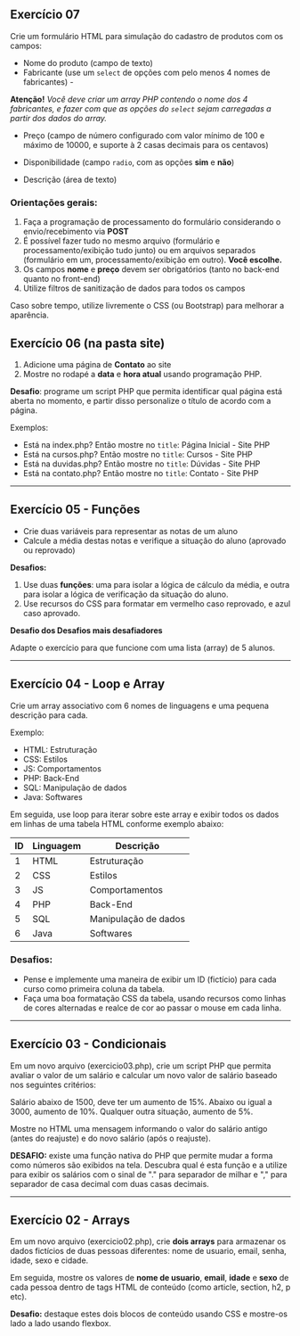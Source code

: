 ## Exercício 07
Crie um formulário HTML para simulação do cadastro de produtos com os campos:

- Nome do produto (campo de texto)
- Fabricante (use um `select` de opções com pelo menos 4 nomes de fabricantes) - 

**Atenção!** _Você deve criar um array PHP contendo o nome dos 4 fabricantes, e fazer com que as opções do `select` sejam carregadas a partir dos dados do array._

- Preço (campo de número configurado com valor mínimo de 100 e máximo de 10000, e suporte à 2 casas decimais para os centavos)

- Disponibilidade (campo `radio`, com as opções **sim** e **não**)

- Descrição (área de texto)

### Orientações gerais:

1. Faça a programação de processamento do formulário considerando o envio/recebimento via **POST**
2. É possível fazer tudo no mesmo arquivo (formulário e processamento/exibição tudo junto) ou em arquivos separados (formulário em um, processamento/exibição em outro). **Você escolhe.**
3. Os campos **nome** e **preço** devem ser obrigatórios (tanto no back-end quanto no front-end)
4. Utilize filtros de sanitização de dados para todos os campos

Caso sobre tempo, utilize livremente o CSS (ou Bootstrap) para melhorar a aparência.



## Exercício 06 (na pasta site)

1. Adicione uma página de **Contato** ao site
2. Mostre no rodapé a **data** e **hora atual** usando programação PHP.

**Desafio**: programe um script PHP que permita identificar qual página está aberta no momento, e partir disso personalize o título de acordo com a página. 

Exemplos:
- Está na index.php? Então mostre no `title`: Página Inicial - Site PHP
- Está na cursos.php?	Então mostre no `title`: Cursos - Site PHP
- Está na duvidas.php?	Então mostre no `title`: Dúvidas - Site PHP
- Está na contato.php?	Então mostre no `title`: Contato - Site PHP

---
## Exercício 05 - Funções

- Crie duas variáveis para representar as notas de um aluno
- Calcule a média destas notas e verifique a situação do aluno (aprovado ou reprovado)

**Desafios:**

1. Use duas **funções**: uma para isolar a lógica de cálculo da média, e outra para isolar a lógica de verificação da situação do aluno.
2. Use recursos do CSS para formatar em vermelho caso reprovado, e azul caso aprovado.

**Desafio dos Desafios mais desafiadores**

Adapte o exercício para que funcione com uma lista (array) de 5 alunos.

---

## Exercício 04 - Loop e Array
Crie um array associativo com 6 nomes de linguagens e uma pequena descrição para cada.

Exemplo: 

- HTML: Estruturação
- CSS: Estilos
- JS: Comportamentos
- PHP: Back-End
- SQL: Manipulação de dados
- Java: Softwares

Em seguida, use loop para iterar sobre este array e exibir todos os dados em linhas de uma tabela HTML conforme exemplo abaixo:

ID  | Linguagem   |   Descrição
--- | ---------   |   --------
1   | HTML        |   Estruturação
2   | CSS         |   Estilos
3   | JS          |   Comportamentos
4   | PHP         |   Back-End
5   | SQL         |   Manipulação de dados
6   | Java        |   Softwares

### Desafios:

- Pense e implemente uma maneira de exibir um ID (fictício) para cada curso como primeira coluna da tabela.
- Faça uma boa formatação CSS da tabela, usando recursos como linhas de cores alternadas e realce de cor ao passar o mouse em cada linha.


---

## Exercício 03 - Condicionais
Em um novo arquivo (exercicio03.php), crie um script PHP que permita avaliar o valor de um salário e calcular um novo valor de salário baseado nos seguintes critérios:

Salário abaixo de 1500, deve ter um aumento de 15%. 
Abaixo ou igual a 3000, aumento de 10%.
Qualquer outra situação, aumento de 5%.

Mostre no HTML uma mensagem informando o valor do salário antigo (antes do reajuste) e do novo salário (após o reajuste).

**DESAFIO:** existe uma função nativa do PHP que permite mudar a forma como números são exibidos na tela. Descubra qual é esta função e a utilize para exibir os salários com o sinal de "." para separador de milhar e "," para separador de casa decimal com duas casas decimais.

---

## Exercício 02 - Arrays

Em um novo arquivo (exercicio02.php), crie **dois arrays** para armazenar os dados fictícios de duas pessoas diferentes: nome de usuario, email, senha, idade, sexo e cidade.

Em seguida, mostre os valores de **nome de usuario**, **email**, **idade** e **sexo** de cada pessoa dentro de tags HTML de conteúdo (como article, section, h2, p etc).

**Desafio:** destaque estes dois blocos de conteúdo usando CSS e mostre-os lado a lado usando flexbox.